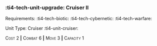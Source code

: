 ### :ti4-tech-unit-upgrade: **Cruiser II**

Requirements: :ti4-tech-biotic: :ti4-tech-cybernetic: :ti4-tech-warfare:

Unit Type: Cruiser :ti4-unit-cruiser:

<span style="font-variant:small-caps;">Cost 2</span> __|__ <span style="font-variant:small-caps;">Combat 6</span> __|__ <span style="font-variant:small-caps;">Move 3</span> __|__ <span style="font-variant:small-caps;">Capacity 1</span>
